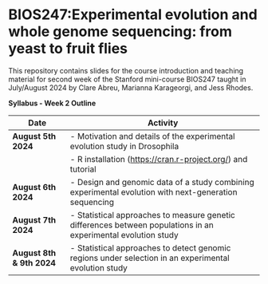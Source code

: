 # BIOS247:Experimental evolution and whole genome sequencing: from yeast to fruit flies

This repository contains slides for the course introduction and teaching material for second week of the Stanford mini-course BIOS247 taught in July/August 2024 by Clare Abreu, Marianna Karageorgi, and Jess Rhodes.

**Syllabus - Week 2 Outline**


| Date                      | Activity                                                                                          |
|---------------------------|---------------------------------------------------------------------------------------------------|
| **August 5th 2024**       | - Motivation and details of the experimental evolution study in Drosophila                        |
|                           | - R installation (https://cran.r-project.org/) and tutorial                                                              |
| **August 6th 2024**       | - Design and genomic data of a study combining experimental evolution with next-generation sequencing |
| **August 7th 2024**       | - Statistical approaches to measure genetic differences between populations in an experimental evolution study |
| **August 8th & 9th 2024** | - Statistical approaches to detect genomic regions under selection in an experimental evolution study |
